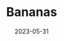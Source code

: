 ---
title: 'Bananas'
date: '2023-05-31' 
metatag: '' 
inventory: '10' 
draft: false 
# meta description 
shortDescripton: ''
description: 'Fruits'
longdescription: ''
tags: ''
brand: ''
subCategory: ''
unit: 'Unit'
sellCount: '1'
featured: False
# product Price
price: '100.0'
# Product Short Description
productID: '39F136E8-1BFF-ED11-996D-005056B3A416'
type: 'products'
category: 'Fruits' 
thumnailproduct: 'https://eraconnect.blob.core.windows.net/product-images/basics/184adb43-5746-4b1b-8410-79972a6a2264.webp' 
images:
  - image: 'https://eraconnect.blob.core.windows.net/product-images/basics/184adb43-5746-4b1b-8410-79972a6a2264.webp'  
Variants:
---